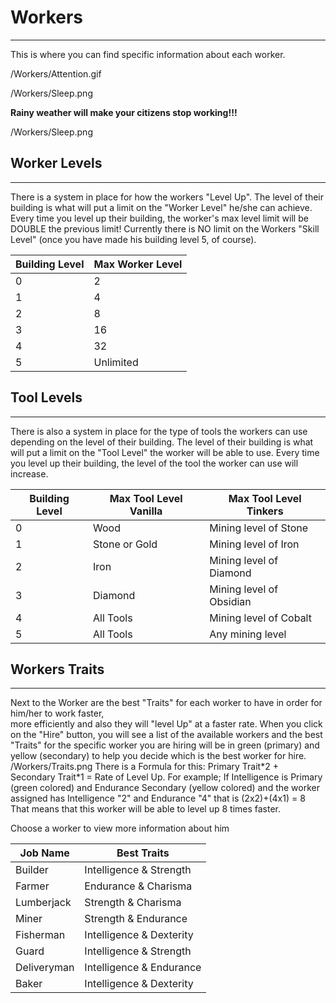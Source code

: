 # Workers
<hr>
This is where you can find specific information about each worker.

/Workers/Attention.gif

/Workers/Sleep.png

**Rainy weather will make your citizens stop working!!!**

/Workers/Sleep.png

## Worker Levels
<hr>
There is a system in place for how the workers "Level Up". The level of their building is what will put a limit on the "Worker Level" he/she can achieve. Every time you level up their building, the worker's max level limit will be DOUBLE the previous limit! Currently there is NO limit on the Workers "Skill Level" (once you have made his building level 5, of course).

| Building Level | Max Worker Level |
|----------------|------------------|
|              0 | 2                |
|              1 | 4                |
|              2 | 8                |
|              3 | 16               |
|              4 | 32               |
|              5 | Unlimited        |

## Tool Levels
<hr>
There is also a system in place for the type of tools the workers can use depending on the level of their building.
The level of their building is what will put a limit on the "Tool Level" the worker will be able to use. Every time you level up their building, the level of the tool the worker can use will increase.

| Building Level | Max Tool Level Vanilla |  Max Tool Level Tinkers  |
|----------------|------------------------|--------------------------|
|              0 | Wood                   | Mining level of Stone    |
|              1 | Stone or Gold          | Mining level of Iron     |
|              2 | Iron                   | Mining level of Diamond  |
|              3 | Diamond                | Mining level of Obsidian |
|              4 | All Tools              | Mining level of Cobalt   |
|              5 | All Tools              | Any mining level         |

## Workers Traits
<hr>
Next to the Worker are the best "Traits" for each worker to have in order for him/her to work faster,<br /> more efficiently and also they will "level Up" at a faster rate.
When you click on the "Hire" button, you will see a list of the available workers and the best "Traits" for the specific worker you are hiring will be in green (primary) and yellow (secondary) to help you decide which is the best worker for hire.
/Workers/Traits.png
There is a Formula for this: Primary Trait*2 + Secondary Trait*1 = Rate of Level Up.
For example; If Intelligence is Primary (green colored) and Endurance Secondary (yellow colored) and the worker assigned has Intelligence "2" and Endurance "4" that is (2x2)+(4x1) = 8<br />
That means that this worker will be able to level up 8 times faster.

Choose a worker to view more information about him

|  Job Name   |       Best Traits        |
|-------------|--------------------------|
| Builder     | Intelligence & Strength  |
| Farmer      | Endurance & Charisma     |
| Lumberjack  | Strength & Charisma      |
| Miner       | Strength & Endurance     |
| Fisherman   | Intelligence & Dexterity |
| Guard       | Intelligence & Strength  |
| Deliveryman | Intelligence & Endurance |
| Baker       | Intelligence & Dexterity |
